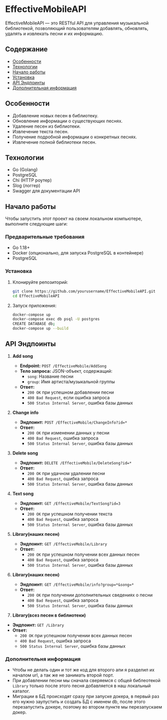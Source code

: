 # EffectiveMobileAPI

EffectiveMobileAPI — это RESTful API для управления музыкальной библиотекой, позволяющий пользователям добавлять, обновлять, удалять и извлекать песни и их информацию.

## Содержание
- [Особенности](#особенности)
- [Технологии](#технологии)
- [Начало работы](#начало-работы)
- [Установка](#установка)
- [API Эндпоинты](#api-эндпоинты)
- [Дополнительная информация](#дополнительная-информация)

## Особенности
- Добавление новых песен в библиотеку.
- Обновление информации о существующих песнях.
- Удаление песен из библиотеки.
- Извлечение текста песен.
- Получение подробной информации о конкретных песнях.
- Извлечение полной библиотеки песен.

## Технологии
- Go (Golang)
- PostgreSQL
- Chi (HTTP роутер)
- Slog (логгер)
- Swagger для документации API

## Начало работы

Чтобы запустить этот проект на своем локальном компьютере, выполните следующие шаги:

### Предварительные требования
- Go 1.18+
- Docker (опционально, для запуска PostgreSQL в контейнере)
- PostgreSQL

### Установка

1. Клонируйте репозиторий:
   ```bash
   git clone https://github.com/yourusername/EffectiveMobileAPI.git
   cd EffectiveMobileAPI

2. Запуск приложения:
   ```bash
   docker-compose up
   docker-compose exec db psql -U postgres
   CREATE DATABASE db;
   docker-compose up --build

## API Эндпоинты

1. **Add song**
   - **Endpoint:** `POST /EffectiveMobile/AddSong`
   - **Тело запроса:** JSON-объект, содержащий:
     - `song`: Название песни
     - `group`: Имя артиста/музыкальной группы
   - **Ответ:** 
     - `200 OK` при успешном добавлении песни
     - `400 Bad Request`, если ошибка запроса
     - `500 Status Internal Server`, ошибка базы данных

2. **Change info**
   - **Эндпоинт:** `POST /EffectiveMobile/ChangeInfo?id=*`
   - **Ответ:** 
     - `200 OK` при изменении данных у песни
     - `400 Bad Request`, ошибка запроса
     - `500 Status Internal Server`, ошибка базы данных

3. **Delete song**
   - **Эндпоинт:** `DELETE /EffectiveMobile/DeleteSong?id=*`
   - **Ответ:** 
     - `200 OK` при удачном удалении песни
     - `400 Bad Request`, ошибка запроса
     - `500 Status Internal Server`, ошибка базы данных

4. **Text song**
   - **Эндпоинт:** `GET /EffectiveMobile/TextSong?id=3`
   - **Ответ:** 
     - `200 OK` при успешном получении текста
     - `400 Bad Request`, ошибка запроса
     - `500 Status Internal Server`, ошибка базы данных
   
5. **Library(наших песен)**
   - **Эндпоинт:** `GET /EffectiveMobile/Library`
   - **Ответ:** 
     - `200 OK` при успешном получении всех данных песен
     - `400 Bad Request`, ошибка запроса
     - `500 Status Internal Server`, ошибка базы данных

6. **Library(наших песен)**
   - **Эндпоинт:** `GET /EffectiveMobile/info?group=*&song=*`
   - **Ответ:** 
     - `200 OK` при получении дополнительных сведениях о песни
     - `400 Bad Request`, ошибка запроса
     - `500 Status Internal Server`, ошибка базы данных
    
7. **Library(всез песен в библиотеки)**
- **Эндпоинт:** `GET /Library`
- **Ответ:** 
  - `200 OK` при успешном получении всех данных песен
  - `400 Bad Request`, ошибка запроса
  - `500 Status Internal Server`, ошибка базы данных
 
### Дополнительня информация

- Чтобы не делать один и тот же код для второго апи я разделил их началом url, а так же не занимать второй порт.
- При добавлении песни мы сначала сверяемся с общей библеотекой `Library` только после этого песня добавляется в наш локальный каталог.
- Миграции в БД происходят сразу при запуске докера, в первый раз его нужно заупустить и создать БД с именем db, после этого перезапустить докере,
поэтому во втором пункте мы перезапускаем докер.

